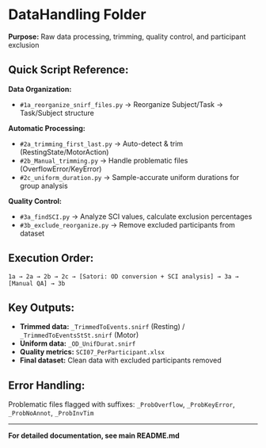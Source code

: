 # DataHandling Folder

**Purpose:** Raw data processing, trimming, quality control, and participant exclusion

## Quick Script Reference:

**Data Organization:**
- `#1a_reorganize_snirf_files.py` → Reorganize Subject/Task → Task/Subject structure

**Automatic Processing:**
- `#2a_trimming_first_last.py` → Auto-detect & trim (RestingState/MotorAction)
- `#2b_Manual_trimming.py` → Handle problematic files (OverflowError/KeyError)
- `#2c_uniform_duration.py` → Sample-accurate uniform durations for group analysis

**Quality Control:**
- `#3a_findSCI.py` → Analyze SCI values, calculate exclusion percentages
- `#3b_exclude_reorganize.py` → Remove excluded participants from dataset

## Execution Order:

`1a → 2a → 2b → 2c → [Satori: OD conversion + SCI analysis] → 3a → [Manual QA] → 3b`


## Key Outputs:
- **Trimmed data:** `_TrimmedToEvents.snirf` (Resting) / `_TrimmedToEventsStSt.snirf` (Motor)
- **Uniform data:** `_OD_UnifDurat.snirf` 
- **Quality metrics:** `SCI07_PerParticipant.xlsx`
- **Final dataset:** Clean data with excluded participants removed

## Error Handling:
Problematic files flagged with suffixes: `_ProbOverflow`, `_ProbKeyError`, `_ProbNoAnnot`, `_ProbInvTim`

---
**For detailed documentation, see main README.md**